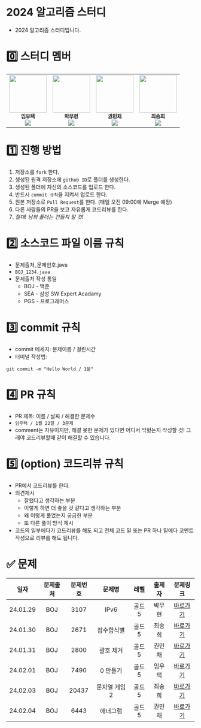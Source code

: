 # 2024 알고리즘 스터디
* 2024 알고리즘 스터디입니다.

# 0️⃣ 스터디 멤버
<table>
    <tr>
        <td align="center">
            <a href="https://github.com/Chaos0103">
                <img src="https://avatars.githubusercontent.com/Chaos0103" width="100px;" alt=""/>
                <br/>
                <sub>
                    <b>임우택</b>
                    <br/>
                    <img src="https://us-central1-progress-markdown.cloudfunctions.net/progress/100"/>
                </sub>
            </a>
            <br/>
        </td>
        <td align="center">
            <a href="https://github.com/parkmuhyeun">
                <img src="https://avatars.githubusercontent.com/parkmuhyeun" width="100px;" alt=""/>
                <br/>
                <sub>
                    <b>박무현</b>
                    <br/>
                    <img src="https://us-central1-progress-markdown.cloudfunctions.net/progress/100"/>
                </sub>
            </a>
            <br/>
        </td>
        <td align="center">
            <a href="https://github.com/MinchaeKwon">
                <img src="https://avatars.githubusercontent.com/MinchaeKwon" width="100px;" alt=""/>
                <br/>
                <sub>
                    <b>권민채</b>
                    <br/>
                    <img src="https://us-central1-progress-markdown.cloudfunctions.net/progress/100"/>
                </sub>
            </a>
            <br/>
        </td>
	<td align="center">
            <a href="https://github.com/songhee1">
                <img src="https://avatars.githubusercontent.com/songhee1" width="100px;" alt=""/>
                <br/>
                <sub>
                    <b>최송희</b>
                    <br/>
                    <img src="https://us-central1-progress-markdown.cloudfunctions.net/progress/100"/>
                </sub>
            </a>
            <br/>
        </td>    
    </tr>
</table>


# 1️⃣ 진행 방법
1. 저장소를 `fork` 한다.
2. 생성된 원격 저장소에 `github ID`로 폴더를 생성한다.
3. 생성된 폴더에 자신의 소스코드를 업로드 한다.
4. 반드시 `commit 규칙`을 지켜서 업로드 한다.
5. 원본 저장소로 `Pull Request`를 한다. (매일 오전 09:00에 Merge 예정)
6. 다른 사람들의 PR을 보고 자유롭게 코드리뷰를 한다.
7. *절대! 남의 폴더는 건들지 말 것!*


# 2️⃣ 소스코드 파일 이름 규칙
* 문제출처_문제번호.java
* `BOJ_1234.java`
* 문제출처 작성 통일
	* BOJ - 백준
	* SEA - 삼성 SW Expert Acadamy
	* PGS - 프로그래머스


# 3️⃣ commit 규칙
* commit 메세지: 문제이름 / 걸린시간
* 터미널 작성법:
```
git commit -m "Hello World / 1분"
```


# 4️⃣ PR 규칙
* PR 제목: 이름 / 날짜 / 해결한 문제수
* `임우택 / 1월 22일 / 3문제`
* comment는 자유이지만, 해결 못한 문제가 있다면 어디서 막혔는지 작성할 것! 그래야 코드리뷰할때 같이 해결할 수 있습니다.


# 5️⃣ (option) 코드리뷰 규칙
* PR에서 코드리뷰를 한다.
* 의견제시
	* 잘했다고 생각하는 부분
	* 이렇게 하면 더 좋을 것 같다고 생각하는 부분
	* 왜 이렇게 풀었는지 궁금한 부분
	* 또 다른 풀이 방식 제시
* 코드의 일부에다가 코드리뷰를 해도 되고 전체 코드 밑 또는 PR 하나 밑에다 코멘트 작성으로 리뷰를 해도 됩니다.

# ✅ 문제
<table>
    <thead>
    <tr style="text-align: center">
        <th>일자</th><th>문제출처</th><th>문제번호</th><th>문제명</th><th>레벨</th><th>출제자</th><th>문제링크</th>
    </tr>
    </thead>
    <tbody>
    <tr style="text-align: center">
        <td>24.01.29</td>
        <td>BOJ</td><td>3107</td><td>IPv6</td><td>골드5</td><td>박무현</td>
        <td><a href="https://www.acmicpc.net/problem/3107">바로가기</a></td>
    </tr>
    <tr style="text-align: center">
        <td>24.01.30</td>
        <td>BOJ</td><td>2671</td><td>잠수함식별</td><td>골드5</td><td>최송희</td>
        <td><a href="https://www.acmicpc.net/problem/2671">바로가기</a></td>
    </tr>
    <tr style="text-align: center">
        <td>24.01.31</td>
        <td>BOJ</td><td>2800</td><td>괄호 제거</td><td>골드5</td><td>권민채</td>
        <td><a href="https://www.acmicpc.net/problem/2800">바로가기</a></td>
    </tr>
    <tr style="text-align: center">
        <td>24.02.01</td>
        <td>BOJ</td><td>7490</td><td>0 만들기</td><td>골드5</td><td>임우택</td>
        <td><a href="https://www.acmicpc.net/problem/7490">바로가기</a></td>
    </tr>
    <tr style="text-align: center">
        <td>24.02.03</td>
        <td>BOJ</td><td>20437</td><td>문자열 게임 2</td><td>골드5</td><td>최송희</td>
        <td><a href="https://www.acmicpc.net/problem/20437">바로가기</a></td>
    </tr>
    <tr style="text-align: center">
        <td>24.02.04</td>
        <td>BOJ</td><td>6443</td><td>애너그램</td><td>골드5</td><td>권민채</td>
        <td><a href="https://www.acmicpc.net/problem/6443">바로가기</a></td>
    </tr>
    </tbody>
</table>
